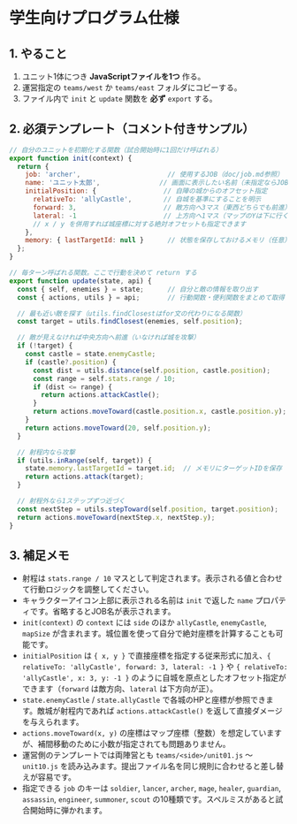 # 学生向けプログラム仕様

## 1. やること
1. ユニット1体につき **JavaScriptファイルを1つ** 作る。
2. 運営指定の `teams/west` か `teams/east` フォルダにコピーする。
3. ファイル内で `init` と `update` 関数を **必ず** `export` する。

## 2. 必須テンプレート（コメント付きサンプル）
````javascript
// 自分のユニットを初期化する関数（試合開始時に1回だけ呼ばれる）
export function init(context) {
  return {
    job: 'archer',                      // 使用するJOB（doc/job.md参照）
    name: 'ユニット太郎',               // 画面に表示したい名前（未指定ならJOB名）
    initialPosition: {                 // 自陣の城からのオフセット指定
      relativeTo: 'allyCastle',        // 自城を基準にすることを明示
      forward: 3,                      // 敵方向へ3マス（東西どちらでも前進）
      lateral: -1                      // 上方向へ1マス（マップのYは下に行くほど増加）
      // x / y を併用すれば城座標に対する絶対オフセットも指定できます
    },
    memory: { lastTargetId: null }      // 状態を保存しておけるメモリ（任意）
  };
}

// 毎ターン呼ばれる関数。ここで行動を決めて return する
export function update(state, api) {
  const { self, enemies } = state;      // 自分と敵の情報を取り出す
  const { actions, utils } = api;       // 行動関数・便利関数をまとめて取得

  // 最も近い敵を探す（utils.findClosestはfor文の代わりになる関数）
  const target = utils.findClosest(enemies, self.position);

  // 敵が見えなければ中央方向へ前進（いなければ城を攻撃）
  if (!target) {
    const castle = state.enemyCastle;
    if (castle?.position) {
      const dist = utils.distance(self.position, castle.position);
      const range = self.stats.range / 10;
      if (dist <= range) {
        return actions.attackCastle();
      }
      return actions.moveToward(castle.position.x, castle.position.y);
    }
    return actions.moveToward(20, self.position.y);
  }

  // 射程内なら攻撃
  if (utils.inRange(self, target)) {
    state.memory.lastTargetId = target.id;  // メモリにターゲットIDを保存
    return actions.attack(target);
  }

  // 射程外なら1ステップずつ近づく
  const nextStep = utils.stepToward(self.position, target.position);
  return actions.moveToward(nextStep.x, nextStep.y);
}
````

## 3. 補足メモ
- 射程は `stats.range / 10` マスとして判定されます。表示される値と合わせて行動ロジックを調整してください。
- キャラクターアイコン上部に表示される名前は `init` で返した `name` プロパティです。省略するとJOB名が表示されます。
- `init(context)` の `context` には `side` のほか `allyCastle`, `enemyCastle`, `mapSize` が含まれます。城位置を使って自分で絶対座標を計算することも可能です。
- `initialPosition` は `{ x, y }` で直接座標を指定する従来形式に加え、`{ relativeTo: 'allyCastle', forward: 3, lateral: -1 }` や `{ relativeTo: 'allyCastle', x: 3, y: -1 }` のように自城を原点としたオフセット指定ができます（`forward` は敵方向、`lateral` は下方向が正）。
- `state.enemyCastle` / `state.allyCastle` で各城のHPと座標が参照できます。敵城が射程内であれば `actions.attackCastle()` を返して直接ダメージを与えられます。
- `actions.moveToward(x, y)` の座標はマップ座標（整数）を想定していますが、補間移動のために小数が指定されても問題ありません。
- 運営側のテンプレートでは両陣営とも `teams/<side>/unit01.js` ～ `unit10.js` を読み込みます。提出ファイル名を同じ規則に合わせると差し替えが容易です。
- 指定できる `job` のキーは `soldier`, `lancer`, `archer`, `mage`, `healer`, `guardian`, `assassin`, `engineer`, `summoner`, `scout` の10種類です。スペルミスがあると試合開始時に弾かれます。